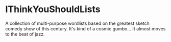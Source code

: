 # IThinkYouShouldLists
A collection of multi-purpose wordlists based on the greatest sketch comedy show of this century. It's kind of a cosmic gumbo... It almost moves to the beat of jazz.
